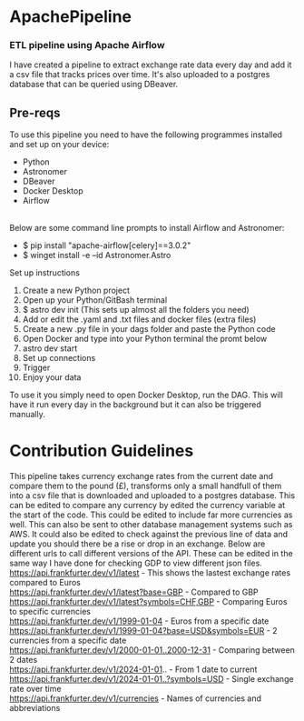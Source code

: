 # ApachePipeline
### ETL pipeline using Apache Airflow

I have created a pipeline to extract exchange rate data every day and add it a csv file that tracks prices over time. It's also uploaded to a postgres database that can be queried using DBeaver. 

## Pre-reqs
To use this pipeline you need to have the following programmes installed and set up on your device:
- Python
- Astronomer
- DBeaver
- Docker Desktop
- Airflow
<br/>
Below are some command line prompts to install Airflow and Astronomer:

- $ pip install "apache-airflow[celery]==3.0.2"
- $ winget install -e –id Astronomer.Astro

Set up instructions
1. Create a new Python project
2. Open up your Python/GitBash terminal
3. $ astro dev init (This sets up almost all the folders you need)
4. Add or edit the .yaml and .txt files and docker files (extra files)
5. Create a new .py file in your dags folder and paste the Python code
6. Open Docker and type into your Python terminal the promt below
7. astro dev start
8. Set up connections
9. Trigger
10. Enjoy your data

To use it you simply need to open Docker Desktop, run the DAG. This will have it run every day in the background but it can also be triggered manually.

# Contribution Guidelines
This pipeline takes currency exchange rates from the current date and compare them to the pound (£), transforms only a small handfull of them into a csv file that is downloaded and uploaded to a postgres database. This can be edited to compare any currency by edited the currency variable at the start of the code. This could be edited to include far more currencies as well. This can also be sent to other database management systems such as AWS. It could also be edited to check against the previous line of data and update you should there be a rise or drop in an exchange. Below are different urls to call different versions of the API. These can be edited in the same way I have done for checking GDP to view different json files.  
https://api.frankfurter.dev/v1/latest - This shows the lastest exchange rates compared to Euros  
https://api.frankfurter.dev/v1/latest?base=GBP - Compared to GBP  
https://api.frankfurter.dev/v1/latest?symbols=CHF,GBP - Comparing Euros to specific currencies  
https://api.frankfurter.dev/v1/1999-01-04 - Euros from a specific date  
https://api.frankfurter.dev/v1/1999-01-04?base=USD&symbols=EUR - 2 currencies from a specific date  
https://api.frankfurter.dev/v1/2000-01-01..2000-12-31 - Comparing between 2 dates  
https://api.frankfurter.dev/v1/2024-01-01.. - From 1 date to current  
https://api.frankfurter.dev/v1/2024-01-01..?symbols=USD - Single exchange rate over time  
https://api.frankfurter.dev/v1/currencies - Names of currencies and abbreviations  
